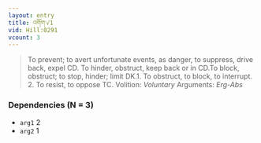 ```yaml
---
layout: entry
title: འགོག་√1
vid: Hill:0291
vcount: 3
---
```

> To prevent; to avert unfortunate events, as danger, to suppress, drive back, expel CD\. To hinder, obstruct, keep back or in CD\.To block, obstruct; to stop, hinder; limit DK\.1\. To obstruct, to block, to interrupt\. 2\. To resist, to oppose TC\.
> Volition: _Voluntary_
> Arguments: _Erg-Abs_


### Dependencies (N = 3)
* `arg1` 2
* `arg2` 1
